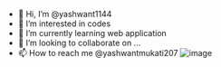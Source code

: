 - 👋 Hi, I’m @yashwant1144
- 👀 I’m interested in codes
- 🌱 I’m currently learning web application
- 💞️ I’m looking to collaborate on ...
- 📫 How to reach me @yashwantmukati207 ![image](https://user-images.githubusercontent.com/119788942/205488911-4dd5093f-49a0-45a3-9168-9609e30725f2.png)


<!---
yashwant1144/yashwant1144 is a ✨ special ✨ repository because its `README.md` (this file) appears on your GitHub profile.
You can click the Preview link to take a look at your changes.
--->
